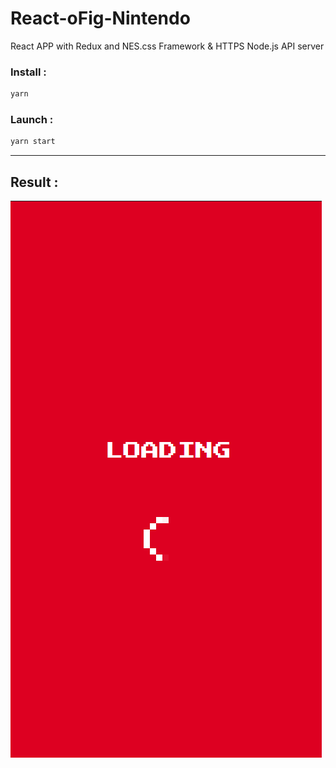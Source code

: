 # React-oFig-Nintendo
React APP with Redux and NES.css Framework &amp; HTTPS Node.js API server

### Install :
```bash
yarn
```
### Launch :
```bash
yarn start
```
---
## Result :
![](resultat.gif)
